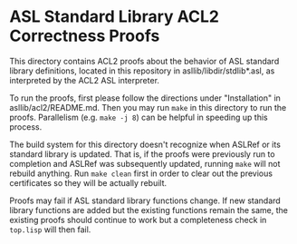 
ASL Standard Library ACL2 Correctness Proofs
=====================

This directory contains ACL2 proofs about the behavior of ASL standard
library definitions, located in this repository in
asllib/libdir/stdlib*.asl, as interpreted by the ACL2 ASL interpreter.

To run the proofs, first please follow the directions under
"Installation" in asllib/acl2/README.md. Then you may run `make` in
this directory to run the proofs.  Parallelism (e.g. `make -j 8`) can
be helpful in speeding up this process.

The build system for this directory doesn't recognize when ASLRef or
its standard library is updated. That is, if the proofs were
previously run to completion and ASLRef was subsequently updated,
running `make` will not rebuild anything. Run `make clean` first in
order to clear out the previous certificates so they will be actually
rebuilt.

Proofs may fail if ASL standard library functions change. If new
standard library functions are added but the existing functions remain
the same, the existing proofs should continue to work but a
completeness check in `top.lisp` will then fail.
